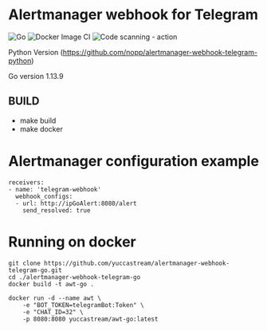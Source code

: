 # Alertmanager webhook for Telegram

![Go](https://github.com/nopp/alertmanager-webhook-telegram-go/workflows/Go/badge.svg)
![Docker Image CI](https://github.com/nopp/alertmanager-webhook-telegram-go/workflows/Docker%20Image%20CI/badge.svg)
![Code scanning - action](https://github.com/nopp/alertmanager-webhook-telegram-go/workflows/Code%20scanning%20-%20action/badge.svg)

Python Version (https://github.com/nopp/alertmanager-webhook-telegram-python) 

Go version 1.13.9

## BUILD

* make build
* make docker

Alertmanager configuration example
==================================

	receivers:
	- name: 'telegram-webhook'
	  webhook_configs:
	  - url: http://ipGoAlert:8080/alert
	    send_resolved: true

Running on docker
=================
    git clone https://github.com/yuccastream/alertmanager-webhook-telegram-go.git
    cd ./alertmanager-webhook-telegram-go
    docker build -t awt-go .

    docker run -d --name awt \
    	-e "BOT_TOKEN=telegramBot:Token" \
    	-e "CHAT_ID=32" \
    	-p 8080:8080 yuccastream/awt-go:latest
